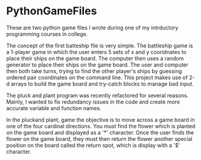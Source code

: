 # PythonGameFiles
These are two python game files I wrote during one of my intrductory programming courses in college.

The concept of the first batteship file is very simple. The battleship game is a 1-player game in which the user enters 5 sets of
x and y cooridnates to place their ships on the game board. The computer then uses a random generator to place their ships on the game 
board. The user and computer then both take turns, trying to find the other player's ships by guessing ordered pair coordinates on the 
command line. This project makes use of 2-d arrays to build the game board and try-catch blocks to manage bad input. 

The pluck and plant program was recently refactored for several reasons. Mainly, I wanted to fix redundancy issues in the code and create
more accurate variable and function names.

In the pluckand plant, game the objective is to move across a game board in one of the four cardinal directions. You must find the flower
which is planted on the game board and displayed as a  '*' character. Once the user finds the flower on the game board, they must then
return the flower another special position on the board called the return spot, which is display with a '$' character. 


